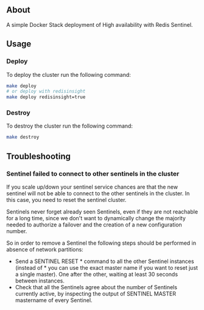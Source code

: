 ## About

A simple Docker Stack deployment of High availability with Redis Sentinel.

## Usage

### Deploy

To deploy the cluster run the following command:

```bash
make deploy
# or deploy with redisinsight
make deploy redisinsight=true
```

### Destroy

To destroy the cluster run the following command:

```bash
make destroy
```

## Troubleshooting

### Sentinel failed to connect to other sentinels in the cluster

If you scale up/down your sentinel service chances are that the new sentinel will not be able to connect to the other sentinels in the cluster. In this case, you need to reset the sentinel cluster.

Sentinels never forget already seen Sentinels, even if they are not reachable for a long time, since we don't want to dynamically change the majority needed to authorize a failover and the creation of a new configuration number.

So in order to remove a Sentinel the following steps should be performed in absence of network partitions:

- Send a SENTINEL RESET * command to all the other Sentinel instances (instead of * you can use the exact master name if you want to reset just a single master). One after the other, waiting at least 30 seconds between instances.
- Check that all the Sentinels agree about the number of Sentinels currently active, by inspecting the output of SENTINEL MASTER mastername of every Sentinel.
